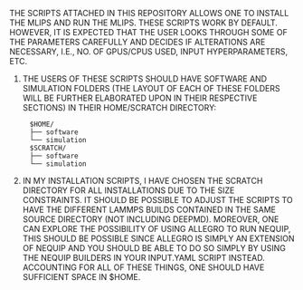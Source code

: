 THE SCRIPTS ATTACHED IN THIS REPOSITORY ALLOWS ONE TO INSTALL THE MLIPS AND RUN THE MLIPS. THESE SCRIPTS WORK BY DEFAULT.
HOWEVER, IT IS EXPECTED THAT THE USER LOOKS THROUGH SOME OF THE PARAMETERS CAREFULLY AND DECIDES IF ALTERATIONS ARE NECESSARY, I.E., NO. OF GPUS/CPUS USED, INPUT HYPERPARAMETERS, ETC.

1. THE USERS OF THESE SCRIPTS SHOULD HAVE SOFTWARE AND SIMULATION FOLDERS (THE LAYOUT OF EACH OF THESE FOLDERS WILL BE FURTHER ELABORATED UPON IN THEIR RESPECTIVE SECTIONS)
   IN THEIR HOME/SCRATCH DIRECTORY:
   
```
	 $HOME/
	 ├── software
	 └── simulation
	 $SCRATCH/
	 ├── software
	 └── simulation
```
  

2. IN MY INSTALLATION SCRIPTS, I HAVE CHOSEN THE SCRATCH DIRECTORY FOR ALL INSTALLATIONS DUE TO THE SIZE CONSTRAINTS. IT SHOULD BE POSSIBLE TO ADJUST THE SCRIPTS TO HAVE THE DIFFERENT LAMMPS 
   BUILDS CONTAINED IN THE SAME SOURCE DIRECTORY (NOT INCLUDING DEEPMD). MOREOVER, ONE CAN EXPLORE THE POSSIBILITY OF USING ALLEGRO TO RUN NEQUIP, THIS SHOULD BE POSSIBLE SINCE ALLEGRO IS SIMPLY 
   AN EXTENSION OF NEQUIP AND YOU SHOULD BE ABLE TO DO SO SIMPLY BY USING THE NEQUIP BUILDERS IN YOUR INPUT.YAML SCRIPT INSTEAD. ACCOUNTING FOR ALL OF THESE THINGS, ONE SHOULD HAVE SUFFICIENT 
   SPACE IN $HOME.

